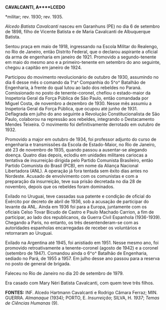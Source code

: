 **CAVALCANTI, A****LCEDO**

\*militar; rev. 1930; rev. 1935.

*Alcedo Batista Cavalcanti* nasceu em Garanhuns (PE) no dia 6 de
setembro de 1898, filho de Vicente Batista e de Maria Cavalcanti de
Albuquerque Batista.

Sentou praça em maio de 1918, ingressando na Escola Militar do Realengo,
no Rio de Janeiro, então Distrito Federal, que o declarou aspirante a
oficial da arma de engenharia em janeiro de 1921. Promovido a
segundo-tenente em maio do mesmo ano e a primeiro-tenente em setembro do
ano seguinte, chegou a capitão em janeiro de 1924.

Participou do movimento revolucionário de outubro de 1930, assumindo no
dia 6 desse mês o comando da 1^a^ Companhia do 5^o^ Batalhão de
Engenharia, à frente do qual lutou ao lado dos rebeldes no Paraná.
Comissionado no posto de tenente-coronel, chefiou o estado-maior da
Inspetoria Geral da Força Pública de São Paulo, então comandada por
Miguel Costa, de novembro a dezembro de 1930. Nesse mês assumiu a
Inspetoria Geral da Força Pública, que ocupou até junho de 1931.
Deflagrada em julho do ano seguinte a Revolução Constitucionalista de
São Paulo, colaborou na repressão aos rebeldes, integrando o
Destacamento Mendes Teixeira. O movimento foi definitivamente derrotado
em outubro de 1932.

Promovido a major em outubro de 1934, foi professor adjunto do curso de
engenharia e transmissões da Escola de Estado-Maior, no Rio de Janeiro,
até 23 de novembro de 1935, quando passou a ausentar-se alegando doença.
Quatro dias depois, eclodiu em unidades militares cariocas a tentativa
de insurreição dirigida pelo Partido Comunista Brasileiro, então Partido
Comunista do Brasil (PCB), em nome da Aliança Nacional Libertadora
(ANL). A operação já fora tentada sem êxito dias antes no Nordeste.
Acusado de envolvimento com os comunistas e com a preparação da
insurreição, teve sua prisão decretada no dia 28 de novembro, depois que
os rebeldes foram dominados.

Exilado no Uruguai, teve cassadas sua patente e condição de oficial do
Exército por decreto de abril de 1936, sob a acusação de participar do
levante da ANL. Ainda em 1936 foi para a Europa, juntamente com os
oficiais Celso Tovar Bicudo de Castro e Paulo Machado Carrion, a fim de
participar, ao lado dos republicanos, da Guerra Civil Espanhola
(1936-1939). Chegando a Paris, no entanto, os três desentenderam-se com
as autoridades espanholas encarregadas de receber os voluntários e
retornaram ao Uruguai.

Exilado na Argentina até 1945, foi anistiado em 1951. Nesse mesmo ano,
foi promovido retroativamente a tenente-coronel (agosto de 1942) e a
coronel (setembro de 1947). Comandou ainda o 6^o^ Batalhão de
Engenharia, sediado no Pará, de 1955 a 1957. Em julho desse ano passou
para a reserva no posto de general de brigada.

Faleceu no Rio de Janeiro no dia 20 de setembro de 1979.

Era casado com Mary Néri Batista Cavalcanti, com quem teve três filhos.

**FONTES:** INF. Alcedo Hartmann Cavalcanti e Rodrigo Câmara Ferraz;
MIN. GUERRA. *Almanaque* (1934); PORTO, E. *Insurreição*; SILVA, H.
*1937*; *Temas de Ciências Humanas* (9).
